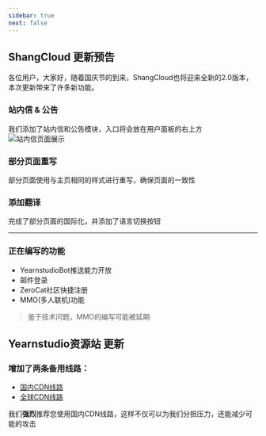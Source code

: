 ```yaml
---
sidebar: true
next: false
---  
```


## ShangCloud 更新预告

各位用户，大家好，随着国庆节的到来，ShangCloud也将迎来全新的2.0版本，本次更新带来了许多新功能。
### 站内信 & 公告
我们添加了站内信和公告模块，入口将会放在用户面板的右上方
![站内信页面展示](/img/messages.png)

### 部分页面重写
部分页面使用与主页相同的样式进行重写，确保页面的一致性

### 添加翻译
完成了部分页面的国际化，并添加了语言切换按钮

***
### 正在编写的功能

- YearnstudioBot推送能力开放
- 邮件登录
- ZeroCat社区快捷注册
- MMO(多人联机)功能
> 鉴于技术问题，MMO的编写可能被延期

## Yearnstudio资源站 更新

### 增加了两条备用线路：
- [国内CDN线路](https://resource.yearnstudio.cn)
- [全球CDN线路](https://list.yearnstudio.cn)

我们**强烈**推荐您使用国内CDN线路，这样不仅可以为我们分担压力，还能减少可能的攻击
